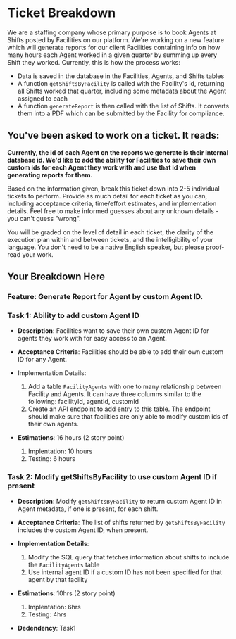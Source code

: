 # Ticket Breakdown

We are a staffing company whose primary purpose is to book Agents at Shifts posted by Facilities on our platform. We're working on a new feature which will generate reports for our client Facilities containing info on how many hours each Agent worked in a given quarter by summing up every Shift they worked. Currently, this is how the process works:

- Data is saved in the database in the Facilities, Agents, and Shifts tables
- A function `getShiftsByFacility` is called with the Facility's id, returning all Shifts worked that quarter, including some metadata about the Agent assigned to each
- A function `generateReport` is then called with the list of Shifts. It converts them into a PDF which can be submitted by the Facility for compliance.

## You've been asked to work on a ticket. It reads:

**Currently, the id of each Agent on the reports we generate is their internal database id. We'd like to add the ability for Facilities to save their own custom ids for each Agent they work with and use that id when generating reports for them.**

Based on the information given, break this ticket down into 2-5 individual tickets to perform. Provide as much detail for each ticket as you can, including acceptance criteria, time/effort estimates, and implementation details. Feel free to make informed guesses about any unknown details - you can't guess "wrong".

You will be graded on the level of detail in each ticket, the clarity of the execution plan within and between tickets, and the intelligibility of your language. You don't need to be a native English speaker, but please proof-read your work.

## Your Breakdown Here

### Feature: Generate Report for Agent by custom Agent ID.

### Task 1: Ability to add custom Agent ID

- **Description**:
  Facilities want to save their own custom Agent ID for agents they work with for easy access to an Agent.

- **Acceptance Criteria**:
  Facilities should be able to add their own custom ID for any Agent.

- Implementation Details:
  1. Add a table `FacilityAgents` with one to many relationship between Facility and Agents. It can have three columns similar to the following: facilityId, agentId, customId
  2. Create an API endpoint to add entry to this table. The endpoint should make sure that facilities are only able to modify custom ids of their own agents.
- **Estimations**: 16 hours (2 story point)
  1. Implentation: 10 hours
  2. Testing: 6 hours

### Task 2: Modify getShiftsByFacility to use custom Agent ID if present

- **Description**:
  Modify `getShiftsByFacility` to return custom Agent ID in Agent metadata, if one is present, for each shift.

- **Acceptance Criteria**:
  The list of shifts returned by `getShiftsByFacility` includes the custom Agent ID, when present.

- **Implementation Details**:

  1. Modify the SQL query that fetches information about shifts to include the `FacilityAgents` table
  2. Use internal agent ID if a custom ID has not been specified for that agent by that facility

- **Estimations**: 10hrs (2 story point)

  1. Implentation: 6hrs
  2. Testing: 4hrs

- **Dedendency**: Task1

